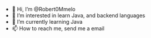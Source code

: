 - 👋 Hi, I’m @Robert0Mmelo
- 👀 I’m interested in learn Java, and backend languages
- 🌱 I’m currently learning Java
- 📫 How to reach me, send me a email

<!---
Robert0Mmelo/Robert0Mmelo is a ✨ special ✨ repository because its `README.md` (this file) appears on your GitHub profile.
You can click the Preview link to take a look at your changes.
--->
